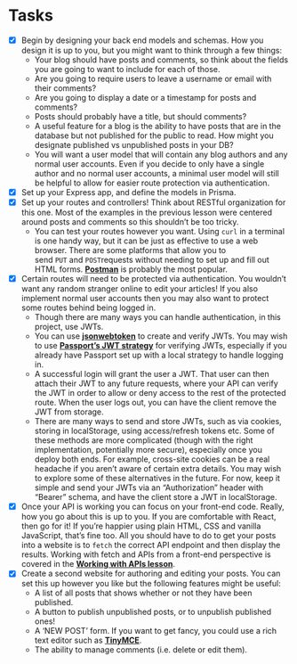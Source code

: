 # Tasks

- [x] Begin by designing your back end models and schemas. How you design it is up to you, but you might want to think through a few things:
  - Your blog should have posts and comments, so think about the fields you are going to want to include for each of those.
  - Are you going to require users to leave a username or email with their comments?
  - Are you going to display a date or a timestamp for posts and comments?
  - Posts should probably have a title, but should comments?
  - A useful feature for a blog is the ability to have posts that are in the database but not published for the public to read. How might you designate published vs unpublished posts in your DB?
  - You will want a user model that will contain any blog authors and any normal user accounts. Even if you decide to only have a single author and no normal user accounts, a minimal user model will still be helpful to allow for easier route protection via authentication.
- [x] Set up your Express app, and define the models in Prisma.
- [x] Set up your routes and controllers! Think about RESTful organization for this one. Most of the examples in the previous lesson were centered around posts and comments so this shouldn’t be too tricky.
  - You can test your routes however you want. Using `curl` in a terminal is one handy way, but it can be just as effective to use a web browser. There are some platforms that allow you to send `PUT` and `POST`requests without needing to set up and fill out HTML forms. [**Postman**](https://www.postman.com/downloads/) is probably the most popular.
- [x] Certain routes will need to be protected via authentication. You wouldn’t want any random stranger online to edit your articles! If you also implement normal user accounts then you may also want to protect some routes behind being logged in.
  - Though there are many ways you can handle authentication, in this project, use JWTs.
  - You can use [**jsonwebtoken**](https://github.com/auth0/node-jsonwebtoken) to create and verify JWTs. You may wish to use [**Passport’s JWT strategy**](https://github.com/mikenicholson/passport-jwt) for verifying JWTs, especially if you already have Passport set up with a local strategy to handle logging in.
  - A successful login will grant the user a JWT. That user can then attach their JWT to any future requests, where your API can verify the JWT in order to allow or deny access to the rest of the protected route. When the user logs out, you can have the client remove the JWT from storage.
  - There are many ways to send and store JWTs, such as via cookies, storing in localStorage, using access/refresh tokens etc. Some of these methods are more complicated (though with the right implementation, potentially more secure), especially once you deploy both ends. For example, cross-site cookies can be a real headache if you aren’t aware of certain extra details. You may wish to explore some of these alternatives in the future. For now, keep it simple and send your JWTs via an “Authorization” header with “Bearer” schema, and have the client store a JWT in localStorage.
- [x] Once your API is working you can focus on your front-end code. Really, how you go about this is up to you. If you are comfortable with React, then go for it! If you’re happier using plain HTML, CSS and vanilla JavaScript, that’s fine too. All you should have to do to get your posts into a website is to `fetch` the correct API endpoint and then display the results. Working with fetch and APIs from a front-end perspective is covered in the [**Working with APIs lesson**](https://www.theodinproject.com/lessons/javascript-working-with-apis).
- [x] Create a second website for authoring and editing your posts. You can set this up however you like but the following features might be useful:
  - A list of all posts that shows whether or not they have been published.
  - A button to publish unpublished posts, or to unpublish published ones!
  - A ‘NEW POST’ form. If you want to get fancy, you could use a rich text editor such as [**TinyMCE**](https://www.tiny.cloud/docs/tinymce/6/cloud-quick-start/).
  - The ability to manage comments (i.e. delete or edit them).
